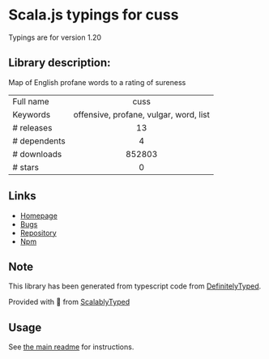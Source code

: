 
# Scala.js typings for cuss

Typings are for version 1.20

## Library description:
Map of English profane words to a rating of sureness

|                    |                 |
| ------------------ | :-------------: |
| Full name          | cuss |
| Keywords           | offensive, profane, vulgar, word, list |
| # releases         | 13 |
| # dependents       | 4 |
| # downloads        | 852803 |
| # stars            | 0 |

## Links
- [Homepage](https://github.com/words/cuss#readme)
- [Bugs](https://github.com/words/cuss/issues)
- [Repository](https://github.com/words/cuss)
- [Npm](https://www.npmjs.com/package/cuss)
    


## Note
This library has been generated from typescript code from [DefinitelyTyped](https://definitelytyped.org).

Provided with :purple_heart: from [ScalablyTyped](https://github.com/oyvindberg/ScalablyTyped)

## Usage
See [the main readme](../../readme.md) for instructions.


